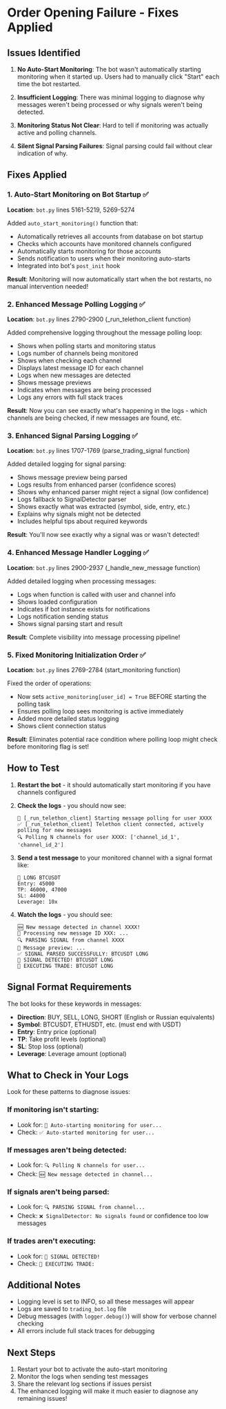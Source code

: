 # Order Opening Failure - Fixes Applied

## Issues Identified

1. **No Auto-Start Monitoring**: The bot wasn't automatically starting monitoring when it started up. Users had to manually click "Start" each time the bot restarted.

2. **Insufficient Logging**: There was minimal logging to diagnose why messages weren't being processed or why signals weren't being detected.

3. **Monitoring Status Not Clear**: Hard to tell if monitoring was actually active and polling channels.

4. **Silent Signal Parsing Failures**: Signal parsing could fail without clear indication of why.

## Fixes Applied

### 1. Auto-Start Monitoring on Bot Startup ✅

**Location**: `bot.py` lines 5161-5219, 5269-5274

Added `auto_start_monitoring()` function that:
- Automatically retrieves all accounts from database on bot startup
- Checks which accounts have monitored channels configured
- Automatically starts monitoring for those accounts
- Sends notification to users when their monitoring auto-starts
- Integrated into bot's `post_init` hook

**Result**: Monitoring will now automatically start when the bot restarts, no manual intervention needed!

### 2. Enhanced Message Polling Logging ✅

**Location**: `bot.py` lines 2790-2900 (_run_telethon_client function)

Added comprehensive logging throughout the message polling loop:
- Shows when polling starts and monitoring status
- Logs number of channels being monitored
- Shows when checking each channel
- Displays latest message ID for each channel
- Logs when new messages are detected
- Shows message previews
- Indicates when messages are being processed
- Logs any errors with full stack traces

**Result**: Now you can see exactly what's happening in the logs - which channels are being checked, if new messages are found, etc.

### 3. Enhanced Signal Parsing Logging ✅

**Location**: `bot.py` lines 1707-1769 (parse_trading_signal function)

Added detailed logging for signal parsing:
- Shows message preview being parsed
- Logs results from enhanced parser (confidence scores)
- Shows why enhanced parser might reject a signal (low confidence)
- Logs fallback to SignalDetector parser
- Shows exactly what was extracted (symbol, side, entry, etc.)
- Explains why signals might not be detected
- Includes helpful tips about required keywords

**Result**: You'll now see exactly why a signal was or wasn't detected!

### 4. Enhanced Message Handler Logging ✅

**Location**: `bot.py` lines 2900-2937 (_handle_new_message function)

Added detailed logging when processing messages:
- Logs when function is called with user and channel info
- Shows loaded configuration
- Indicates if bot instance exists for notifications
- Logs notification sending status
- Shows signal parsing start and result

**Result**: Complete visibility into message processing pipeline!

### 5. Fixed Monitoring Initialization Order ✅

**Location**: `bot.py` lines 2769-2784 (start_monitoring function)

Fixed the order of operations:
- Now sets `active_monitoring[user_id] = True` BEFORE starting the polling task
- Ensures polling loop sees monitoring is active immediately
- Added more detailed status logging
- Shows client connection status

**Result**: Eliminates potential race condition where polling loop might check before monitoring flag is set!

## How to Test

1. **Restart the bot** - it should automatically start monitoring if you have channels configured

2. **Check the logs** - you should now see:
   ```
   🔄 [_run_telethon_client] Starting message polling for user XXXX
   ✅ [_run_telethon_client] Telethon client connected, actively polling for new messages
   🔍 Polling N channels for user XXXX: ['channel_id_1', 'channel_id_2']
   ```

3. **Send a test message** to your monitored channel with a signal format like:
   ```
   🚀 LONG BTCUSDT
   Entry: 45000
   TP: 46000, 47000
   SL: 44000
   Leverage: 10x
   ```

4. **Watch the logs** - you should see:
   ```
   🆕 New message detected in channel XXXX!
   📨 Processing new message ID XXX: ...
   🔍 PARSING SIGNAL from channel XXXX
   📝 Message preview: ...
   ✅ SIGNAL PARSED SUCCESSFULLY: BTCUSDT LONG
   🎯 SIGNAL DETECTED! BTCUSDT LONG
   🚀 EXECUTING TRADE: BTCUSDT LONG
   ```

## Signal Format Requirements

The bot looks for these keywords in messages:
- **Direction**: BUY, SELL, LONG, SHORT (English or Russian equivalents)
- **Symbol**: BTCUSDT, ETHUSDT, etc. (must end with USDT)
- **Entry**: Entry price (optional)
- **TP**: Take profit levels (optional)
- **SL**: Stop loss (optional)
- **Leverage**: Leverage amount (optional)

## What to Check in Your Logs

Look for these patterns to diagnose issues:

### If monitoring isn't starting:
- Look for: `🚀 Auto-starting monitoring for user...`
- Check: `✅ Auto-started monitoring for user...`

### If messages aren't being detected:
- Look for: `🔍 Polling N channels for user...`
- Check: `🆕 New message detected in channel...`

### If signals aren't being parsed:
- Look for: `🔍 PARSING SIGNAL from channel...`
- Check: `❌ SignalDetector: No signals found` or confidence too low messages

### If trades aren't executing:
- Look for: `🎯 SIGNAL DETECTED!`
- Check: `🚀 EXECUTING TRADE:`

## Additional Notes

- Logging level is set to INFO, so all these messages will appear
- Logs are saved to `trading_bot.log` file
- Debug messages (with `logger.debug()`) will show for verbose channel checking
- All errors include full stack traces for debugging

## Next Steps

1. Restart your bot to activate the auto-start monitoring
2. Monitor the logs when sending test messages
3. Share the relevant log sections if issues persist
4. The enhanced logging will make it much easier to diagnose any remaining issues!